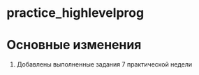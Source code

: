 # practice_highlevelprog

# Основные изменения
1. Добавлены выполненные задания 7 практической недели
